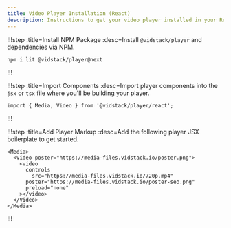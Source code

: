 ```yaml
---
title: Video Player Installation (React)
description: Instructions to get your video player installed in your React project and on-screen.
---
```


!!!step :title=Install NPM Package :desc=Install `@vidstack/player` and dependencies via NPM.

```bash:copy
npm i lit @vidstack/player@next
```

!!!

!!!step :title=Import Components :desc=Import player components into the `jsx` or `tsx` file where you'll be building your player.

```js:copy
import { Media, Video } from '@vidstack/player/react';
```

!!!

!!!step :title=Add Player Markup :desc=Add the following player JSX boilerplate to get started.

```jsx:copy
<Media>
  <Video poster="https://media-files.vidstack.io/poster.png">
    <video
      controls
	    src="https://media-files.vidstack.io/720p.mp4"
      poster="https://media-files.vidstack.io/poster-seo.png"
      preload="none"
    ></video>
  </Video>
</Media>
```

!!!

